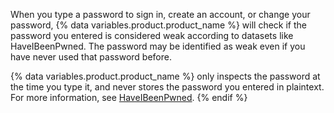 
When you type a password to sign in, create an account, or change your password, {% data variables.product.product_name %} will check if the password you entered is considered weak according to datasets like HaveIBeenPwned. The password may be identified as weak even if you have never used that password before.

{% data variables.product.product_name %} only inspects the password at the time you type it, and never stores the password you entered in plaintext. For more information, see [HaveIBeenPwned](https://haveibeenpwned.com/).
{% endif %}
